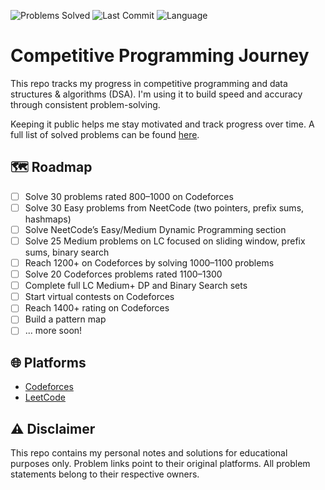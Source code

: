 ![Problems Solved](https://img.shields.io/badge/Solved-7-blue)
![Last Commit](https://img.shields.io/github/last-commit/faisaljayousi/competitive-programming)
![Language](https://img.shields.io/badge/Top_Language-C++-informational)


# Competitive Programming Journey

This repo tracks my progress in competitive programming and data structures & algorithms (DSA). I'm using it to build speed and accuracy through consistent problem-solving.

Keeping it public helps me stay motivated and track progress over time. A full list of solved problems can be found [here](./problems.md).

## 🗺️ Roadmap

- [ ] Solve 30 problems rated 800–1000 on Codeforces
- [ ] Solve 30 Easy problems from NeetCode (two pointers, prefix sums, hashmaps)
- [ ] Solve NeetCode’s Easy/Medium Dynamic Programming section
- [ ] Solve 25 Medium problems on LC focused on sliding window, prefix sums, binary search
- [ ] Reach 1200+ on Codeforces by solving 1000–1100 problems
- [ ] Solve 20 Codeforces problems rated 1100–1300
- [ ] Complete full LC Medium+ DP and Binary Search sets
- [ ] Start virtual contests on Codeforces
- [ ] Reach 1400+ rating on Codeforces
- [ ] Build a pattern map
- [ ] ... more soon!

## 🌐 Platforms

- [Codeforces](https://codeforces.com/)
- [LeetCode](https://leetcode.com/)

## ⚠️ Disclaimer

This repo contains my personal notes and solutions for educational purposes only. Problem links point to their original platforms. All problem statements belong to their respective owners.
